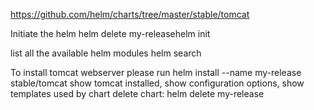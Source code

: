 https://github.com/helm/charts/tree/master/stable/tomcat

Initiate the helm 
helm delete my-releasehelm init

list all the available helm modules
helm search 

To install tomcat webserver please run
helm install --name my-release stable/tomcat
show tomcat installed,
show configuration options,
show templates used by chart
delete chart:
helm delete my-release

